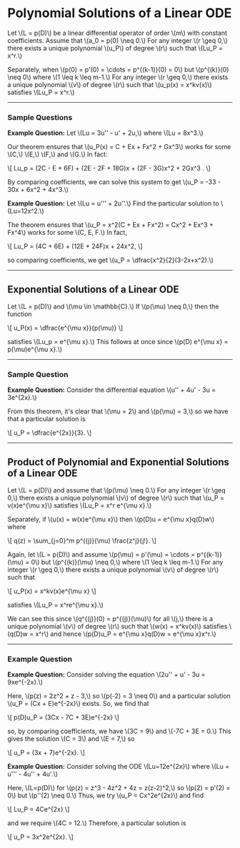 # Polynomial Solutions of a Linear ODE

Let \\(L = p(D)\\) be a linear differential operator of order \\(m\\) with constant coefficients. Assume that \\(a_0 = p(0) \\neq 0.\\) For any integer \\(r \\geq 0,\\) there exists a unique polynomial \\(u_P\\) of degree \\(r\\) such that \\(Lu_P = x^r.\\)

Separately, when \\(p(0) = p'(0) = \\cdots = p^{(k-1)}(0) = 0\\) but \\(p^{(k)}(0) \\neq 0\\) where \\(1 \\leq k \\leq m-1.\\) For any integer \\(r \\geq 0,\\) there exists a unique polynomial \\(v\\) of degree \\(r\\) such that \\(u_p(x) = x^kv(x)\\) satisfies \\(Lu_P = x^r.\\)

---

### Sample Questions

**Example Question:** Let \\(Lu = 3u'' - u' + 2u,\\) where \\(Lu = 8x^3.\\)

Our theorem ensures that \\(u_P(x) = C + Ex + Fx^2 + Gx^3\\) works for some \\(C,\\) \\(E,\\) \\(F,\\) and \\(G.\\) In fact:

\\[
    Lu_p = (2C - E + 6F) + (2E - 2F + 18G)x + (2F - 3G)x^2 + 2Gx^3 .
\\]

By comparing coefficients, we can solve this system to get \\(u_P = -33 - 30x + 6x^2 + 4x^3.\\)

**Example Question:** Let \\(Lu = u''' + 2u''.\\) Find the particular solution to \\(Lu=12x^2.\\)

The theorem ensures that \\(u_P = x^2(C + Ex + Fx^2) = Cx^2 + Ex^3 + Fx^4\\) works for some \\(C, E, F.\\) In fact,

\\[
    Lu_P = (4C + 6E) + (12E + 24F)x + 24x^2,
\\]

so comparing coefficients, we get \\(u_P = \\dfrac{x^2}{2}(3-2x+x^2).\\)

---

## Exponential Solutions of a Linear ODE

Let \\(L = p(D)\\) and \\(\\mu \\in \\mathbb{C}.\\) If \\(p(\\mu) \\neq 0,\\) then the function

\\[
    u_P(x) = \\dfrac{e^{\\mu x}}{p(\\mu)}
\\]

satisfies \\(Lu_p = e^{\\mu x}.\\) This follows at once since \\(p(D) e^{\\mu x} = p(\\mu)e^{\\mu x}.\\)

---

### Sample Question

**Example Question:** Consider the differential equation \\(u'' + 4u' - 3u = 3e^{2x}.\\)

From this theorem, it's clear that \\(\\mu = 2\\) and \\(p(\\mu) = 3,\\) so we have that a particular solution is

\\[
    u_P = \\dfrac{e^{2x}}{3}.
\\]

---

## Product of Polynomial and Exponential Solutions of a Linear ODE

Let \\(L = p(D)\\) and assume that \\(p(\\mu) \\neq 0.\\) For any integer \\(r \\geq 0,\\) there exists a unique polynomial \\(v\\) of degree \\(r\\) such that \\(u_P = v(x)e^{\\mu x}\\) satisfies \\(Lu_P = x^r e^{\\mu x}.\\)

Separately, if \\(u(x) = w(x)e^{\\mu x}\\) then \\(p(D)u = e^{\\mu x}q(D)w\\) where

\\[
    q(z) = \\sum_{j=0}^m p^{(j)}(\\mu) \\frac{z^j}{j!}.
\\]

Again, let \\(L = p(D)\\) and assume \\(p(\\mu) = p'(\\mu) = \\cdots = p^{(k-1)}(\\mu) = 0\\) but \\(p^{(k)}(\\mu) \\neq 0,\\) where \\(1 \\leq k \\leq m-1.\\) For any integer \\(r \\geq 0,\\) there exists a unique polynomial \\(v\\) of degree \\(r\\) such that

\\[
    u_P(x) = x^kv(x)e^{\\mu x}
\\]

satisfies \\(Lu_P = x^re^{\\mu x}.\\)

We can see this since \\(q^{(j)}(0) = p^{(j)}(\\mu)\\) for all \\(j,\\) there is a unique polynomial \\(v\\) of degree \\(r\\) such that \\(w(x) = x^kv(x)\\) satisfies \\(q(D)w = x^r\\) and hence \\(p(D)u_P = e^{\\mu x}q(D)w = e^{\\mu x}x^r.\\)

---

### Example Question

**Example Question:** Consider solving the equation \\(2u'' + u' - 3u = 9xe^{-2x}.\\)

Here, \\(p(z) = 2z^2 + z - 3,\\) so \\(p(-2) = 3 \\neq 0\\) and a particular solution \\(u_P = (Cx + E)e^{-2x}\\) exists. So, we find that

\\[
    p(D)u_P = (3Cx - 7C + 3E)e^{-2x}
\\]

so, by comparing coefficients, we have \\(3C = 9\\) and \\(-7C + 3E = 0.\\) This gives the solution \\(C = 3\\) and \\(E = 7,\\) so

\\[
    u_P = (3x + 7)e^{-2x}.
\\]

**Example Question:** Consider solving the ODE \\(Lu=12e^{2x}\\) where \\(Lu = u''' - 4u'' + 4u'.\\)

Here, \\(L=p(D)\\) for \\(p(z) = z^3 - 4z^2 + 4z = z(z-2)^2,\\) so \\(p(2) = p'(2) = 0\\) but \\(p''(2) \\neq 0.\\) Thus, we try \\(u_P = Cx^2e^{2x}\\) and find

\\[
    Lu_P = 4Ce^{2x}
\\]

and we require \\(4C = 12.\\) Therefore, a particular solution is

\\[
    u_P = 3x^2e^{2x}.
\\]

